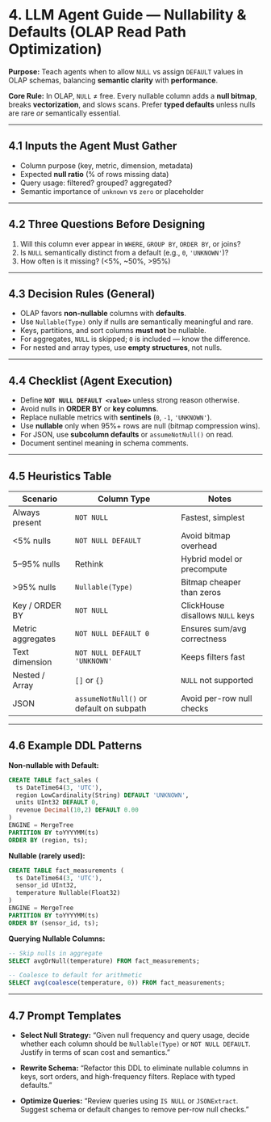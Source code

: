 # 4. LLM Agent Guide — Nullability & Defaults (OLAP Read Path Optimization)

**Purpose:**
Teach agents when to allow `NULL` vs assign `DEFAULT` values in OLAP schemas, balancing **semantic clarity** with **performance**.

**Core Rule:**
In OLAP, `NULL` ≠ free. Every nullable column adds a **null bitmap**, breaks **vectorization**, and slows scans.
Prefer **typed defaults** unless nulls are rare *or* semantically essential.

---

## 4.1 Inputs the Agent Must Gather

* Column purpose (key, metric, dimension, metadata)
* Expected **null ratio** (% of rows missing data)
* Query usage: filtered? grouped? aggregated?
* Semantic importance of `unknown` vs `zero` or placeholder

---

## 4.2 Three Questions Before Designing

1. Will this column ever appear in `WHERE`, `GROUP BY`, `ORDER BY`, or joins?
2. Is `NULL` semantically distinct from a default (e.g., `0`, `'UNKNOWN'`)?
3. How often is it missing? (<5%, ~50%, >95%)

---

## 4.3 Decision Rules (General)

* OLAP favors **non-nullable** columns with **defaults**.
* Use `Nullable(Type)` only if nulls are semantically meaningful and rare.
* Keys, partitions, and sort columns **must not** be nullable.
* For aggregates, `NULL` is skipped; `0` is included — know the difference.
* For nested and array types, use **empty structures**, not nulls.

---

## 4.4 Checklist (Agent Execution)

* Define **`NOT NULL DEFAULT <value>`** unless strong reason otherwise.
* Avoid nulls in **ORDER BY** or **key columns**.
* Replace nullable metrics with **sentinels** (`0`, `-1`, `'UNKNOWN'`).
* Use **nullable** only when 95%+ rows are null (bitmap compression wins).
* For JSON, use **subcolumn defaults** or `assumeNotNull()` on read.
* Document sentinel meaning in schema comments.

---

## 4.5 Heuristics Table

| Scenario          | Column Type                             | Notes                            |
| ----------------- | --------------------------------------- | -------------------------------- |
| Always present    | `NOT NULL`                              | Fastest, simplest                |
| <5% nulls         | `NOT NULL DEFAULT`                      | Avoid bitmap overhead            |
| 5–95% nulls       | Rethink                                 | Hybrid model or precompute       |
| >95% nulls        | `Nullable(Type)`                        | Bitmap cheaper than zeros        |
| Key / ORDER BY    | `NOT NULL`                              | ClickHouse disallows `NULL` keys |
| Metric aggregates | `NOT NULL DEFAULT 0`                    | Ensures sum/avg correctness      |
| Text dimension    | `NOT NULL DEFAULT 'UNKNOWN'`            | Keeps filters fast               |
| Nested / Array    | `[]` or `{}`                            | `NULL` not supported             |
| JSON              | `assumeNotNull()` or default on subpath | Avoid per-row null checks        |

---

## 4.6 Example DDL Patterns

**Non-nullable with Default:**

```sql
CREATE TABLE fact_sales (
  ts DateTime64(3, 'UTC'),
  region LowCardinality(String) DEFAULT 'UNKNOWN',
  units UInt32 DEFAULT 0,
  revenue Decimal(10,2) DEFAULT 0.00
)
ENGINE = MergeTree
PARTITION BY toYYYYMM(ts)
ORDER BY (region, ts);
```

**Nullable (rarely used):**

```sql
CREATE TABLE fact_measurements (
  ts DateTime64(3, 'UTC'),
  sensor_id UInt32,
  temperature Nullable(Float32)
)
ENGINE = MergeTree
PARTITION BY toYYYYMM(ts)
ORDER BY (sensor_id, ts);
```

**Querying Nullable Columns:**

```sql
-- Skip nulls in aggregate
SELECT avgOrNull(temperature) FROM fact_measurements;

-- Coalesce to default for arithmetic
SELECT avg(coalesce(temperature, 0)) FROM fact_measurements;
```

---

## 4.7 Prompt Templates

* **Select Null Strategy:**
  “Given null frequency and query usage, decide whether each column should be `Nullable(Type)` or `NOT NULL DEFAULT`. Justify in terms of scan cost and semantics.”

* **Rewrite Schema:**
  “Refactor this DDL to eliminate nullable columns in keys, sort orders, and high-frequency filters. Replace with typed defaults.”

* **Optimize Queries:**
  “Review queries using `IS NULL` or `JSONExtract`. Suggest schema or default changes to remove per-row null checks.”
